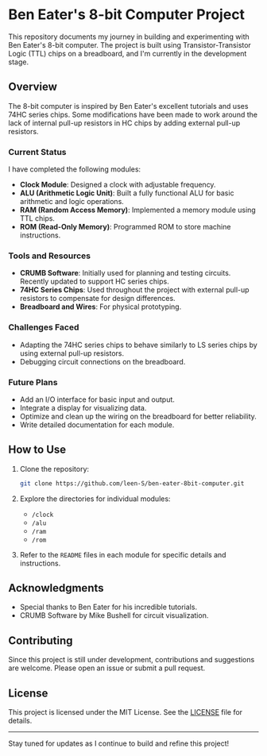 # Ben Eater's 8-bit Computer Project

This repository documents my journey in building and experimenting with Ben Eater's 8-bit computer. The project is built using Transistor-Transistor Logic (TTL) chips on a breadboard, and I'm currently in the development stage.

## Overview

The 8-bit computer is inspired by Ben Eater's excellent tutorials and uses 74HC series chips. Some modifications have been made to work around the lack of internal pull-up resistors in HC chips by adding external pull-up resistors.

### Current Status

I have completed the following modules:

- **Clock Module**: Designed a clock with adjustable frequency.
- **ALU (Arithmetic Logic Unit)**: Built a fully functional ALU for basic arithmetic and logic operations.
- **RAM (Random Access Memory)**: Implemented a memory module using TTL chips.
- **ROM (Read-Only Memory)**: Programmed ROM to store machine instructions.

### Tools and Resources

- **CRUMB Software**: Initially used for planning and testing circuits. Recently updated to support HC series chips.
- **74HC Series Chips**: Used throughout the project with external pull-up resistors to compensate for design differences.
- **Breadboard and Wires**: For physical prototyping.

### Challenges Faced

- Adapting the 74HC series chips to behave similarly to LS series chips by using external pull-up resistors.
- Debugging circuit connections on the breadboard.

### Future Plans

- Add an I/O interface for basic input and output.
- Integrate a display for visualizing data.
- Optimize and clean up the wiring on the breadboard for better reliability.
- Write detailed documentation for each module.

## How to Use

1. Clone the repository:
   ```bash
   git clone https://github.com/leen-S/ben-eater-8bit-computer.git
   ```

2. Explore the directories for individual modules:
   - `/clock`
   - `/alu`
   - `/ram`
   - `/rom`

3. Refer to the `README` files in each module for specific details and instructions.

## Acknowledgments

- Special thanks to Ben Eater for his incredible tutorials.
- CRUMB Software by Mike Bushell for circuit visualization.

## Contributing

Since this project is still under development, contributions and suggestions are welcome. Please open an issue or submit a pull request.

## License

This project is licensed under the MIT License. See the [LICENSE](LICENSE) file for details.

---

Stay tuned for updates as I continue to build and refine this project!

